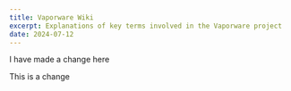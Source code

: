 ```yaml
---
title: Vaporware Wiki
excerpt: Explanations of key terms involved in the Vaporware project
date: 2024-07-12
---
```

I have made a change here


This is a change

